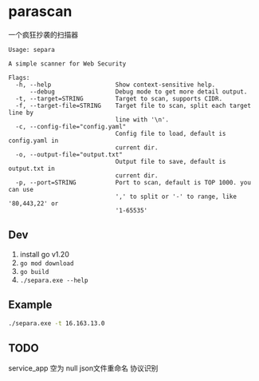 # parascan

一个疯狂抄袭的扫描器

```text
Usage: separa

A simple scanner for Web Security

Flags:
  -h, --help                  Show context-sensitive help.
      --debug                 Debug mode to get more detail output.
  -t, --target=STRING         Target to scan, supports CIDR.
  -f, --target-file=STRING    Target file to scan, split each target line by
                              line with '\n'.
  -c, --config-file="config.yaml"
                              Config file to load, default is config.yaml in
                              current dir.
  -o, --output-file="output.txt"
                              Output file to save, default is output.txt in
                              current dir.
  -p, --port=STRING           Port to scan, default is TOP 1000. you can use
                              ',' to split or '-' to range, like '80,443,22' or
                              '1-65535'
```

## Dev

1. install go v1.20
2. `go mod download`
3. `go build`
4. `./separa.exe --help`

## Example

```sh
./separa.exe -t 16.163.13.0
```


## TODO
service_app 空为 null
json文件重命名
协议识别